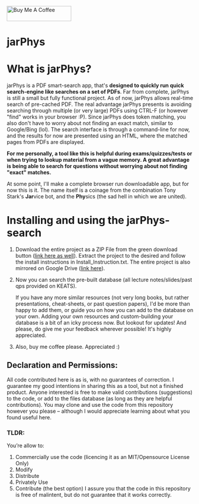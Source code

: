 <a href="https://www.buymeacoffee.com/pt420" target="_blank"><img src="https://cdn.buymeacoffee.com/buttons/default-blue.png" alt="Buy Me A Coffee" height="41" width="174"></a>
# jarPhys 

# What is jarPhys?
jarPhys is a PDF smart-search app, that's **designed to quickly run quick search-engine like searches on a set of PDFs**. 
Far from complete, jarPhys is still a small but fully functional project. As of now, jarPhys allows real-time search of pre-cached PDF. 
The real advantage jarPhys presents is avoiding searching through multiple (or very large) PDFs using CTRL-F (or however "find" works in your browser :P).
Since jarPhys does token matching, you also don't have to worry about not finding an exact match, similar to Google/Bing (lol).
The search interface is through a command-line for now, and the results for now are presented using an HTML, where the matched pages from PDFs are displayed. 

**For me personally, a tool like this is helpful during exams/quizzes/tests or when trying to lookup material from a vague memory. 
A great advantage is being able to search for questions without worrying about not finding "exact" matches.** 

At some point, I'll make a complete browser run downloadable app, but for now this is it. 
The name itself is a coinage from the combination Tony Stark's **Jar**vice bot, and the **Phy**sics (the sad hell in which we are united). 



# Installing and using the jarPhys-search

1. Download the entire project as a ZIP File from the green download button ([link here as well](https://codeload.github.com/Magnus167/jarPhys/zip/refs/heads/main])).
    Extract the project to the desired and follow the install instructions in Install_Instruction.txt. The entire project is also mirrored on Google Drive ([link here](https://drive.google.com/drive/folders/18VgVaxoDj531Imugoc_VvvTUzCvTQdZ9?usp=sharing)).

2. Now you can search the pre-built database (all lecture notes/slides/past qps provided on KEATS). 

    If you have any more similar resources (not very long books, but rather presentations, cheat-sheets, or past question papers), I'd be more than happy to add them, or guide you on how you can add to the database on your own. Adding your own resources and custom-building your database is a bit of an icky process now. But lookout for updates!
    And please, do give me your feedback wherever possible! It's highly appreciated. 

3. Also, buy me coffee please. Appreciated :) 


## Declaration and Permissions:
All code contributed here is as is, with no guarantees of correction. I guarantee my good intentions in sharing this as a tool, but not a finished product. Anyone interested is free to make valid contributions (suggestions) to the code, or add to the files database (as long as they are helpful contributions). You may clone and use the code from this repository however you please – although I would appreciate learning about what you found useful here. 
### TLDR:
You’re allow to:
1.	Commercially use the code (licencing it as an MIT/Opensource License Only)
2.	Modify 
3.	Distribute
4.	Privately Use
5.	Contribute (the best option)
I assure you that the code in this repository is free of malintent, but do not guarantee that it works correctly.  


